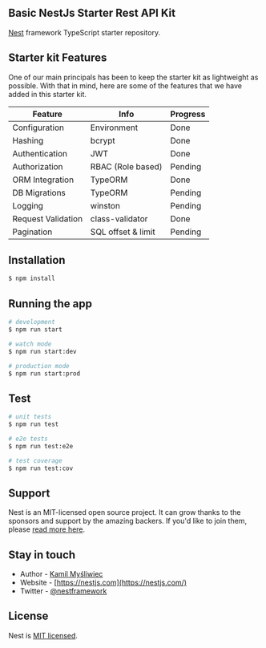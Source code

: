 ## Basic NestJs Starter Rest API Kit

[Nest](https://github.com/nestjs/nest) framework TypeScript starter repository.

## Starter kit Features

One of our main principals has been to keep the starter kit as lightweight as possible. With that in mind, here are some of the features that we have added in this starter kit.

| Feature                  | Info               | Progress |
|--------------------------|--------------------|----------|
| Configuration            | Environment        | Done     |
| Hashing                  | bcrypt             | Done     |
| Authentication           | JWT                | Done     |
| Authorization            | RBAC (Role based)  | Pending  |
| ORM Integration          | TypeORM            | Done     |
| DB Migrations            | TypeORM            | Pending  |
| Logging                  | winston            | Pending  |
| Request Validation       | class-validator    | Done     |
| Pagination               | SQL offset & limit | Pending  |


## Installation

```bash
$ npm install
```

## Running the app

```bash
# development
$ npm run start

# watch mode
$ npm run start:dev

# production mode
$ npm run start:prod
```

## Test

```bash
# unit tests
$ npm run test

# e2e tests
$ npm run test:e2e

# test coverage
$ npm run test:cov
```

## Support

Nest is an MIT-licensed open source project. It can grow thanks to the sponsors and support by the amazing backers. If you'd like to join them, please [read more here](https://docs.nestjs.com/support).

## Stay in touch

- Author - [Kamil Myśliwiec](https://kamilmysliwiec.com)
- Website - [https://nestjs.com](https://nestjs.com/)
- Twitter - [@nestframework](https://twitter.com/nestframework)

## License

Nest is [MIT licensed](LICENSE).
